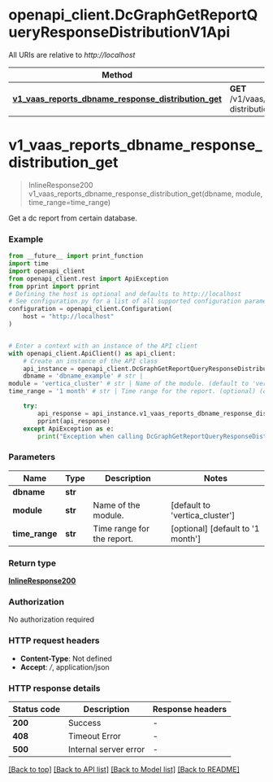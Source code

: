 # openapi_client.DcGraphGetReportQueryResponseDistributionV1Api

All URIs are relative to *http://localhost*

Method | HTTP request | Description
------------- | ------------- | -------------
[**v1_vaas_reports_dbname_response_distribution_get**](DcGraphGetReportQueryResponseDistributionV1Api.md#v1_vaas_reports_dbname_response_distribution_get) | **GET** /v1/vaas/reports/{dbname}/response-distribution | 


# **v1_vaas_reports_dbname_response_distribution_get**
> InlineResponse200 v1_vaas_reports_dbname_response_distribution_get(dbname, module, time_range=time_range)



Get a dc report from certain database.

### Example

```python
from __future__ import print_function
import time
import openapi_client
from openapi_client.rest import ApiException
from pprint import pprint
# Defining the host is optional and defaults to http://localhost
# See configuration.py for a list of all supported configuration parameters.
configuration = openapi_client.Configuration(
    host = "http://localhost"
)


# Enter a context with an instance of the API client
with openapi_client.ApiClient() as api_client:
    # Create an instance of the API class
    api_instance = openapi_client.DcGraphGetReportQueryResponseDistributionV1Api(api_client)
    dbname = 'dbname_example' # str | 
module = 'vertica_cluster' # str | Name of the module. (default to 'vertica_cluster')
time_range = '1 month' # str | Time range for the report. (optional) (default to '1 month')

    try:
        api_response = api_instance.v1_vaas_reports_dbname_response_distribution_get(dbname, module, time_range=time_range)
        pprint(api_response)
    except ApiException as e:
        print("Exception when calling DcGraphGetReportQueryResponseDistributionV1Api->v1_vaas_reports_dbname_response_distribution_get: %s\n" % e)
```

### Parameters

Name | Type | Description  | Notes
------------- | ------------- | ------------- | -------------
 **dbname** | **str**|  | 
 **module** | **str**| Name of the module. | [default to &#39;vertica_cluster&#39;]
 **time_range** | **str**| Time range for the report. | [optional] [default to &#39;1 month&#39;]

### Return type

[**InlineResponse200**](InlineResponse200.md)

### Authorization

No authorization required

### HTTP request headers

 - **Content-Type**: Not defined
 - **Accept**: */*, application/json

### HTTP response details
| Status code | Description | Response headers |
|-------------|-------------|------------------|
**200** | Success |  -  |
**408** | Timeout Error |  -  |
**500** | Internal server error |  -  |

[[Back to top]](#) [[Back to API list]](../README.md#documentation-for-api-endpoints) [[Back to Model list]](../README.md#documentation-for-models) [[Back to README]](../README.md)

